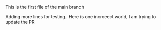This is the first file of the main branch

Adding more lines for testing..
Here is one incroeect world, I am trying to update the PR
